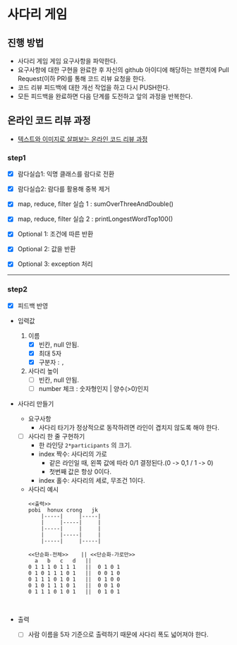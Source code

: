 # 사다리 게임
## 진행 방법
* 사다리 게임 게임 요구사항을 파악한다.
* 요구사항에 대한 구현을 완료한 후 자신의 github 아이디에 해당하는 브랜치에 Pull Request(이하 PR)를 통해 코드 리뷰 요청을 한다.
* 코드 리뷰 피드백에 대한 개선 작업을 하고 다시 PUSH한다.
* 모든 피드백을 완료하면 다음 단계를 도전하고 앞의 과정을 반복한다.

## 온라인 코드 리뷰 과정
* [텍스트와 이미지로 살펴보는 온라인 코드 리뷰 과정](https://github.com/nextstep-step/nextstep-docs/tree/master/codereview)


### step1
- [x] 람다실습1: 익명 클래스를 람다로 전환
- [x] 람다실습2: 람다를 활용해 중복 제거
- [x] map, reduce, filter 실습 1 : sumOverThreeAndDouble()
- [x] map, reduce, filter 실습 2 : printLongestWordTop100()
- [x] Optional 1: 조건에 따른 반환
- [x] Optional 2: 값을 반환
- [x] Optional 3: exception 처리


-----

### step2
- [x] 피드백 반영

- 입력값  
    1. 이름  
          - [x] 빈칸, null 안됨.  
          - [x] 최대 5자  
          - [x] 구분자 : `,`  
    2. 사다리 높이
          - [ ] 빈칸, null 안됨.  
          - [ ] number 체크 : 숫자형인지 | 양수(>0)인지
      
- 사다리 만들기      
  - 요구사항        
    - 사다리 타기가 정상적으로 동작하려면 라인이 겹치지 않도록 해야 한다.
        
  - [ ] 사다리 한 줄 구현하기      
    - 한 라인당 `2*participants` 의 크기.      
    - index 짝수: 사다리의 가로     
        - 같은 라인일 때, 왼쪽 값에 따라 0/1 결정된다.(0 -> 0,1 / 1 -> 0)      
        - 첫번째 값은 항상 0이다.      
    - index 홀수: 사다리의 세로, 무조건 1이다.      

  - 사다리 예시
    ```
    <<출력>>
    pobi  honux crong   jk
        |-----|     |-----|
        |     |-----|     |
        |-----|     |     |
        |     |-----|     |
        |-----|     |-----|
    ```  
    ```
    <<단순화-전체>>    || <<단순화-가로만>>
      a   b   c   d   ||    
    0 1 1 1 0 1 1 1   ||  0 1 0 1  
    0 1 0 1 1 1 0 1   ||  0 0 1 0
    0 1 1 1 0 1 0 1   ||  0 1 0 0
    0 1 0 1 1 1 0 1   ||  0 0 1 0
    0 1 1 1 0 1 0 1   ||  0 1 0 1
    ```  
<br>

- 출력  
  - [ ] 사람 이름을 5자 기준으로 출력하기 때문에 사다리 폭도 넓어져야 한다. 



